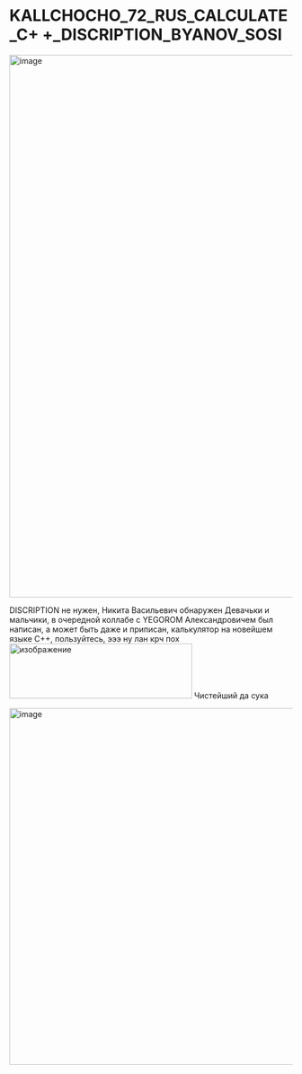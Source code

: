 # KALLCHOCHO_72_RUS_CALCULATE_C+ +_DISCRIPTION_BYANOV_SOSI

<img width="1280" height="966" alt="image" src="https://github.com/user-attachments/assets/3cad4ad3-fd52-4447-8b22-53921db7cb62" />

DISCRIPTION не нужен, Никита Васильевич обнаружен
Девачьки и мальчики, в очередной коллабе с YEGOROM Александровичем был написан, а может быть даже и приписан, калькулятор на новейшем языке C++, пользуйтесь, эээ ну лан крч пох
<img width="325" height="98" alt="изображение" src="https://github.com/user-attachments/assets/782f84e9-c225-42cd-b394-bb1b0fd2d260" />
Чистейший да сука

<img width="735" height="635" alt="image" src="https://github.com/user-attachments/assets/8a825e85-4c1d-461c-85c7-c529c48f8225" />
